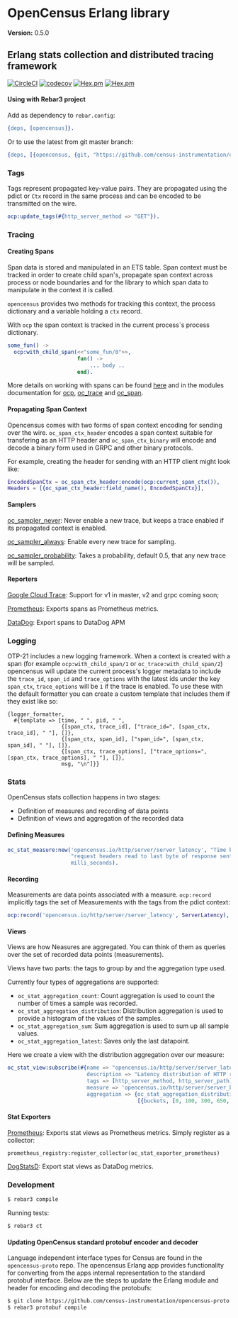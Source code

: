 

# OpenCensus Erlang library #

__Version:__ 0.5.0

## Erlang stats collection and distributed tracing framework

[![CircleCI](https://circleci.com/gh/census-instrumentation/opencensus-erlang.svg?style=svg)](https://circleci.com/gh/census-instrumentation/opencensus-erlang)
[![codecov](https://codecov.io/gh/census-instrumentation/opencensus-erlang/branch/master/graph/badge.svg)](https://codecov.io/gh/census-instrumentation/opencensus-erlang)
[![Hex.pm](https://img.shields.io/hexpm/v//opencensus.svg?maxAge=2592000)](https://hex.pm/packages/opencensus)
[![Hex.pm](https://img.shields.io/hexpm/dt/opencensus.svg?maxAge=2592000)](https://hex.pm/packages/opencensus)


#### <a name="Using_with_Rebar3_project">Using with Rebar3 project</a> ####

Add as dependency to `rebar.config`:

```erlang
{deps, [opencensus]}.
```

Or to use the latest from git master branch:

```erlang
{deps, [{opencensus, {git, "https://github.com/census-instrumentation/opencensus-erlang.git", {branch, "master"}}}]}.
```

### <a name="Tags">Tags</a> ###

Tags represent propagated key-value pairs. They are propagated using the pdict or `Ctx` record in the same process and can be encoded to be transmitted on the wire. 

```erlang
ocp:update_tags(#{http_server_method => "GET"}).
```

### <a name="Tracing">Tracing</a> ###

#### <a name="Creating_Spans">Creating Spans</a> ####

Span data is stored and manipulated in an ETS table. Span context must be tracked in order to create child span's, propagate span context across process or node boundaries and for the library to which span data to manipulate in the context it is called.

`opencensus` provides two methods for tracking this context, the process dictionary and a variable holding a `ctx` record.

With `ocp` the span context is tracked in the current process`s process dictionary.

```erlang
some_fun() ->
  ocp:with_child_span(<<"some_fun/0">>,
                      fun() ->
                          ... body ..
                      end).
```

More details on working with spans can be found [here](span.md) and in the modules documentation for [ocp](ocp.md), [oc_trace](oc_trace.md) and [oc_span](oc_span.md).

#### <a name="Propagating_Span_Context">Propagating Span Context</a> ####

Opencensus comes with two forms of span context encoding for sending over the wire. `oc_span_ctx_header` encodes a span context suitable for transfering as an HTTP header and `oc_span_ctx_binary` will encode and decode a binary form used in GRPC and other binary protocols.

For example, creating the header for sending with an HTTP client might look like:

```erlang
EncodedSpanCtx = oc_span_ctx_header:encode(ocp:current_span_ctx()),
Headers = [{oc_span_ctx_header:field_name(), EncodedSpanCtx}],
```

#### <a name="Samplers">Samplers</a> ####

[oc_sampler_never](oc_sampler_never.md): Never enable a new trace, but keeps a trace enabled if its propagated context is enabled.

[oc_sampler_always](oc_sampler_always.md): Enable every new trace for sampling.

[oc_sampler_probability](oc_sampler_probability.md): Takes a probability, default 0.5, that any new trace will be sampled.


#### <a name="Reporters">Reporters</a> ####

[Google Cloud Trace](https://github.com/tsloughter/oc_google_reporter): Support for v1 in master, v2 and grpc coming soon;

[Prometheus](https://github.com/deadtrickster/opencensus-erlang-prometheus): Exports spans as Prometheus metrics.

[DataDog][oc_datadog]: Export spans to DataDog APM

### <a name="Logging">Logging</a> ###

OTP-21 includes a new logging framework. When a context is created with a span (for example `ocp:with_child_span/1` or `oc_trace:with_child_span/2`) opencensus will update the current process's logger metadata to include the `trace_id`, `span_id` and `trace_options` with the latest ids under the key `span_ctx`, `trace_options` will be `1` if the trace is enabled. To use these with the default formatter you can create a custom template that includes them if they exist like so:

```
{logger_formatter,
  #{template => [time, " ", pid, " ",
                 {[span_ctx, trace_id], ["trace_id=", [span_ctx, trace_id], " "], []},
                 {[span_ctx, span_id], ["span_id=", [span_ctx, span_id], " "], []},
                 {[span_ctx, trace_options], ["trace_options=", [span_ctx, trace_options], " "], []},
                 msg, "\n"]}}
```

### <a name="Stats">Stats</a> ###

OpenCensus stats collection happens in two stages:

* Definition of measures and recording of data points
* Definition of views and aggregation of the recorded data

#### <a name="Defining_Measures">Defining Measures</a> ####

```erlang
oc_stat_measure:new('opencensus.io/http/server/server_latency', "Time between first byte of "
                    "request headers read to last byte of response sent, or terminal error.",
                    milli_seconds).
```

#### <a name="Recording">Recording</a> ####

Measurements are data points associated with a measure. `ocp:record` implicitly tags the set of Measurements with the tags from the pdict context:

```erlang
ocp:record('opencensus.io/http/server/server_latency', ServerLatency),
```

#### <a name="Views">Views</a> ####

Views are how Neasures are aggregated. You can think of them as queries over the set of recorded data points (measurements).

Views have two parts: the tags to group by and the aggregation type used.

Currently four types of aggregations are supported:

* `oc_stat_aggregation_count`: Count aggregation is used to count the number of times a sample was recorded.
* `oc_stat_aggregation_distribution`: Distribution aggregation is used to provide a histogram of the values of the samples.
* `oc_stat_aggregation_sum`: Sum aggregation is used to sum up all sample values.
* `oc_stat_aggregation_latest`: Saves only the last datapoint.

Here we create a view with the distribution aggregation over our measure:

```erlang
oc_stat_view:subscribe(#{name => "opencensus.io/http/server/server_latency",
                         description => "Latency distribution of HTTP requests",
                         tags => [http_server_method, http_server_path],
                         measure => 'opencensus.io/http/server/server_blatency',
                         aggregation => {oc_stat_aggregation_distribution, 
                                         [{buckets, [0, 100, 300, 650, 800, 1000]}]}})
```

#### <a name="Stat Exporters">Stat Exporters</a> ####

[Prometheus](https://github.com/deadtrickster/opencensus-erlang-prometheus): Exports stat views as Prometheus metrics. Simply register as a collector:

```
prometheus_registry:register_collector(oc_stat_exporter_prometheus)
```

[DogStatsD][oc_datadog]: Export stat views as DataDog metrics.

### Development

```sh
$ rebar3 compile
```

Running tests:

```sh
$ rebar3 ct
```

#### Updating OpenCensus standard protobuf encoder and decoder

Language independent interface types for Census are found in the `opencensus-proto` repo. The opencensus Erlang app provides functionality for converting from the apps internal representation to the standard protobuf interface. Below are the steps to update the Erlang module and header for encoding and decoding the protobufs:

```sh
$ git clone https://github.com/census-instrumentation/opencensus-proto priv/opencensus-proto
$ rebar3 protobuf compile
```

[oc_datadog]: https://github.com/hauleth/oc_datadog
